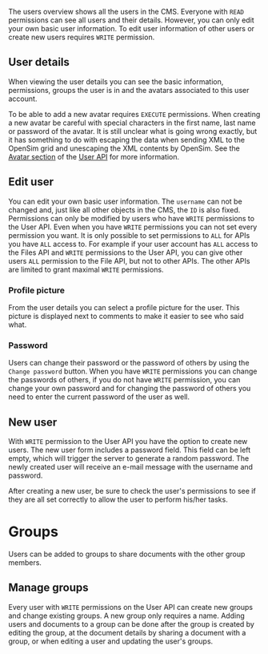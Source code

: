 The users overview shows all the users in the CMS. Everyone with `READ` permissions can see all users and their details. However, you can only edit your own basic user information. To edit user information of other users or create new users requires `WRITE` permission.

## User details
When viewing the user details you can see the basic information, permissions, groups the user is in and the avatars associated to this user account.

To be able to add a new avatar requires `EXECUTE` permissions. When creating a new avatar be careful with special characters in the first name, last name or password of the avatar. It is still unclear what is going wrong exactly, but it has something to do with escaping the data when sending XML to the OpenSim grid and unescaping the XML contents by OpenSim. See the [Avatar section](../API/Avatars.html) of the [User API](../API/Users.html) for more information.

## Edit user
You can edit your own basic user information. The `username` can not be changed and, just like all other objects in the CMS, the `ID` is also fixed. Permissions can only be modified by users who have `WRITE` permissions to the User API. Even when you have `WRITE` permissions you can not set every permission you want. It is only possible to set permissions to `ALL` for APIs you have `ALL` access to. For example if your user account has `ALL` access to the Files API and `WRITE` permissions to the User API, you can give other users `ALL` permission to the File API, but not to other APIs. The other APIs are limited to grant maximal `WRITE` permissions.

### Profile picture
From the user details you can select a profile picture for the user. This picture is displayed next to comments to make it easier to see who said what.

### Password
Users can change their password or the password of others by using the `Change password` button. When you have `WRITE` permissions you can change the passwords of others, if you do not have `WRITE` permission, you can change your own password and for changing the password of others you need to enter the current password of the user as well.

## New user
With `WRITE` permission to the User API you have the option to create new users. The new user form includes a password field. This field can be left empty, which will trigger the server to generate a random password. The newly created user will receive an e-mail message with the username and password.

After creating a new user, be sure to check the user's permissions to see if they are all set correctly to allow the user to perform his/her tasks.

# Groups
Users can be added to groups to share documents with the other group members.

## Manage groups
Every user with `WRITE` permissions on the User API can create new groups and change existing groups. A new group only requires a name. Adding users and documents to a group can be done after the group is created by editing the group, at the document details by sharing a document with a group, or when editing a user and updating the user's groups.
